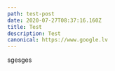 ```yaml
---
path: test-post
date: 2020-07-27T08:37:16.160Z
title: Test
description: Test
canonical: https://www.google.lv
---
```

sgesges